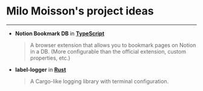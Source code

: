 # Milo Moisson's project ideas

---

-   **Notion Bookmark DB** in **[TypeScript](https://www.typescriptlang.org/)**

    > A browser extension that allows you to bookmark pages on Notion in a DB. (More configurable than the official extension, custom properties, etc.)

-   **label-logger** in **[Rust](https://www.rust-lang.org/)**

    > A Cargo-like logging library with terminal configuration.
